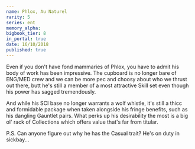 ```yaml
---
name: Phlox, Au Naturel
rarity: 5
series: ent
memory_alpha:
bigbook_tier: 8
in_portal: true
date: 16/10/2018
published: true
---
```


Even if you don't have fond mammaries of Phlox, you have to admit his body of work has been impressive. The cupboard is no longer bare of ENG/MED crew and we can be more pec and choosy about who we thrust out there, butt he's still a member of a most attractive Skill set even though his power has sagged tremendously. 

And while his SCI base no longer warrants a wolf whistle, it's still a thicc and formidable package when taken alongside his fringe benefits, such as his dangling Gauntlet pairs. What perks up his desirability the most is a big ol' rack of Collections which offers value that's far from titular. 

P.S. Can anyone figure out why he has the Casual trait? He's on duty in sickbay...
